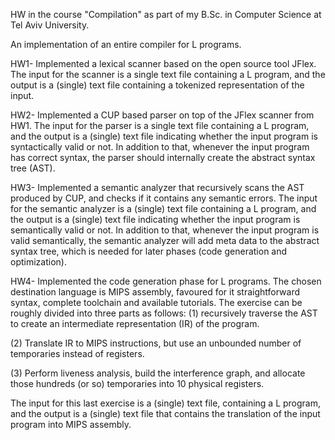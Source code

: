 HW in the course "Compilation" as part of my B.Sc. in Computer Science at Tel Aviv University.

An implementation of an entire compiler for L programs.

HW1- 
Implemented a lexical scanner based on the open source tool JFlex. 
The input for the scanner is a single text file containing a L program,
and the output is a (single) text file containing a tokenized representation of the input.

HW2- 
Implemented a CUP based parser on top of the JFlex scanner from HW1. 
The input for the parser is a single text file containing a L program, 
and the output is a (single) text file indicating whether the input program is syntactically valid or not. 
In addition to that, whenever the input program has correct syntax, 
the parser should internally create the abstract syntax tree (AST).

HW3-
Implemented a semantic analyzer that recursively scans the AST produced by CUP, 
and checks if it contains any semantic errors. 
The input for the semantic analyzer is a (single) text file containing a L program,
and the output is a (single) text file indicating whether the input program is semantically valid or not. 
In addition to that, whenever the input program is valid semantically, 
the semantic analyzer will add meta data to the abstract syntax tree, 
which is needed for later phases (code generation and optimization).

HW4-
Implemented the code generation phase for L programs. The chosen destination language is MIPS assembly, favoured for it
straightforward syntax, complete toolchain and available tutorials. 
The exercise can be roughly divided into three parts as follows: 
(1) recursively traverse the AST to create an intermediate representation (IR) of the program. 

(2) Translate IR to MIPS instructions, but use an unbounded number of temporaries instead of registers. 

(3) Perform liveness analysis, build the interference graph, and allocate those hundreds (or so) temporaries into 10 physical registers.

The input for this last exercise is a (single) text file, containing a L program,
and the output is a (single) text file that contains the translation of the input
program into MIPS assembly.
